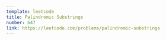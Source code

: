 ```yaml
---
template: leetcode
title: Palindromic Substrings
number: 647
link: https://leetcode.com/problems/palindromic-substrings
---
```

